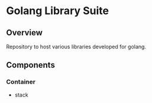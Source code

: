 # Golang Library Suite  

## Overview   
Repository to host various libraries developed for golang.  

## Components  
### Container  
+ stack  
